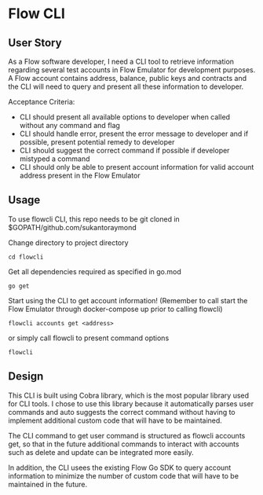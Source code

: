 # Flow CLI

## User Story

As a Flow software developer, I need a CLI tool to retrieve information regarding several test accounts in Flow Emulator for development purposes. A Flow account contains address, balance, public keys and contracts and the CLI will need to query and present all these information to developer.  

Acceptance Criteria: 
- CLI should present all available options to developer when called without any command and flag
- CLI should handle error, present the error message to developer and if possible, present potential remedy to developer
- CLI should suggest the correct command if possible if developer mistyped a command
- CLI should only be able to present account information for valid account address present in the Flow Emulator

## Usage

To use flowcli CLI, this repo needs to be git cloned in $GOPATH/github.com/sukantoraymond

Change directory to project directory 

```
cd flowcli
```

Get all dependencies required as specified in go.mod

```
go get
```

Start using the CLI to get account information! (Remember to call start the Flow Emulator through docker-compose up prior to calling flowcli)
```
flowcli accounts get <address>
``` 
or simply call flowcli to present command options
```
flowcli
``` 

## Design
  
This CLI is built using Cobra library, which is the most popular library used for CLI tools. I chose to use this library because it automatically parses user commands and auto suggests the correct command without having to implement additional custom code that will have to be maintained.

The CLI command to get user command is structured as flowcli accounts get, so that in the future additional commands to interact with accounts such as delete and update can be integrated more easily. 

In addition, the CLI usees the existing Flow Go SDK to query account information to minimize the number of custom code that will have to be maintained in the future.



